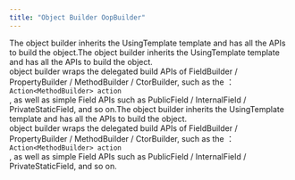 ```yaml
---
title: "Object Builder OopBuilder"
---
```


The object builder inherits the UsingTemplate template and has all the APIs to build the object.The object builder inherits the UsingTemplate template and has all the APIs to build the object.  
object builder wraps the delegated build APIs of FieldBuilder / PropertyBuilder / MethodBuilder / CtorBuilder, such as the ：`Action<MethodBuilder> action`  
, as well as simple Field APIs such as PublicField / InternalField / PrivateStaticField, and so on.The object builder inherits the UsingTemplate template and has all the APIs to build the object.  
object builder wraps the delegated build APIs of FieldBuilder / PropertyBuilder / MethodBuilder / CtorBuilder, such as the ：`Action<MethodBuilder> action`  
, as well as simple Field APIs such as PublicField / InternalField / PrivateStaticField, and so on.

